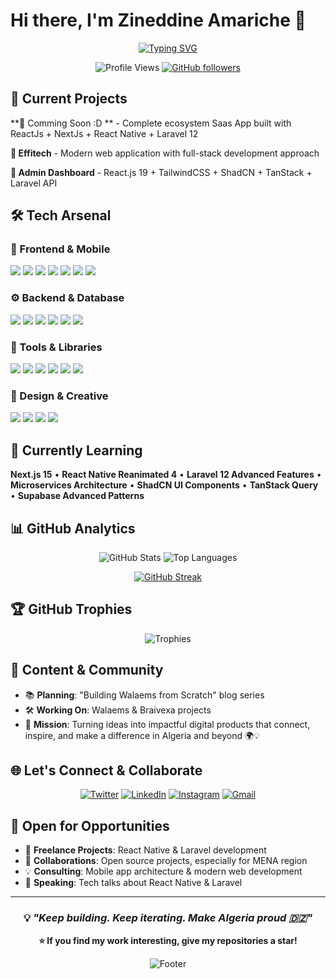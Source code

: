 # Hi there, I'm Zineddine Amariche 👋

<div align="center">
  
[![Typing SVG](https://readme-typing-svg.herokuapp.com?font=Fira+Code&size=24&duration=3000&pause=1000&color=6366F1&center=true&vCenter=true&width=800&lines=Full-Stack+Developer+%7C+Mobile+%26+Web+Craftsman;React+%7C+React+Native+%7C+Laravel+Expert;Building+Modern+Apps+from+Algeria+🇩🇿;Turning+Ideas+into+Digital+Reality)](https://git.io/typing-svg)

![Profile Views](https://komarev.com/ghpvc/?username=zineddine-amariche&label=Profile%20views&color=6366F1&style=flat-square)
[![GitHub followers](https://img.shields.io/github/followers/zineddine-amariche?label=Followers&style=flat-square&color=6366F1)](https://github.com/zineddine-amariche)

</div>

## 🚀 Current Projects

**📱 Comming Soon :D ** - Complete ecosystem Saas App built with ReactJs + NextJs + React Native + Laravel 12 

**💼 Effitech** - Modern web application with full-stack development approach

**🔧 Admin Dashboard** - React.js 19 + TailwindCSS + ShadCN + TanStack + Laravel API

## 🛠️ Tech Arsenal

### 🎨 Frontend & Mobile
<p>
<img src="https://img.shields.io/badge/React_19-20232A?style=for-the-badge&logo=react&logoColor=61DAFB" />
<img src="https://img.shields.io/badge/React_Native_0.80-20232A?style=for-the-badge&logo=react&logoColor=61DAFB" />
<img src="https://img.shields.io/badge/Vue.js-4FC08D?style=for-the-badge&logo=vue.js&logoColor=white" />
<img src="https://img.shields.io/badge/Next.js-000000?style=for-the-badge&logo=next.js&logoColor=white" />
<img src="https://img.shields.io/badge/Expo-000020?style=for-the-badge&logo=expo&logoColor=white" />
<img src="https://img.shields.io/badge/TypeScript-3178C6?style=for-the-badge&logo=typescript&logoColor=white" />
<img src="https://img.shields.io/badge/TailwindCSS-06B6D4?style=for-the-badge&logo=tailwindcss&logoColor=white" />
</p>

### ⚙️ Backend & Database
<p>
<img src="https://img.shields.io/badge/Laravel_12-FF2D20?style=for-the-badge&logo=laravel&logoColor=white" />
<img src="https://img.shields.io/badge/Node.js-339933?style=for-the-badge&logo=node.js&logoColor=white" />
<img src="https://img.shields.io/badge/Supabase-3ECF8E?style=for-the-badge&logo=supabase&logoColor=white" />
<img src="https://img.shields.io/badge/MongoDB-47A248?style=for-the-badge&logo=mongodb&logoColor=white" />
<img src="https://img.shields.io/badge/MySQL-4479A1?style=for-the-badge&logo=mysql&logoColor=white" />
<img src="https://img.shields.io/badge/Firebase-FFCA28?style=for-the-badge&logo=firebase&logoColor=black" />
</p>

### 🚀 Tools & Libraries
<p>
<img src="https://img.shields.io/badge/ShadCN-000000?style=for-the-badge&logo=shadcnui&logoColor=white" />
<img src="https://img.shields.io/badge/TanStack_Query-FF4154?style=for-the-badge&logo=reactquery&logoColor=white" />
<img src="https://img.shields.io/badge/Zod-3E67B1?style=for-the-badge&logo=zod&logoColor=white" />
<img src="https://img.shields.io/badge/Reanimated_3-001E3C?style=for-the-badge&logo=react&logoColor=61DAFB" />
<img src="https://img.shields.io/badge/Docker-2496ED?style=for-the-badge&logo=docker&logoColor=white" />
<img src="https://img.shields.io/badge/Git-F05032?style=for-the-badge&logo=git&logoColor=white" />
</p>

### 🎨 Design & Creative
<p>
<img src="https://img.shields.io/badge/Figma-F24E1E?style=for-the-badge&logo=figma&logoColor=white" />
<img src="https://img.shields.io/badge/Adobe_XD-FF61F6?style=for-the-badge&logo=adobexd&logoColor=white" />
<img src="https://img.shields.io/badge/Photoshop-31A8FF?style=for-the-badge&logo=adobephotoshop&logoColor=white" />
<img src="https://img.shields.io/badge/Illustrator-FF9A00?style=for-the-badge&logo=adobeillustrator&logoColor=white" />
</p>

## 🌱 Currently Learning

**Next.js 15** • **React Native Reanimated 4** • **Laravel 12 Advanced Features** • **Microservices Architecture** • **ShadCN UI Components** • **TanStack Query** • **Supabase Advanced Patterns**

## 📊 GitHub Analytics

<div align="center">

![GitHub Stats](https://github-readme-stats.vercel.app/api?username=zineddine-amariche&show_icons=true&theme=tokyonight&hide_border=true&include_all_commits=true&count_private=true) ![Top Languages](https://github-readme-stats.vercel.app/api/top-langs/?username=zineddine-amariche&layout=compact&theme=tokyonight&hide_border=true&langs_count=6)

[![GitHub Streak](https://streak-stats.demolab.com?user=zineddine-amariche&theme=tokyonight&hide_border=true)](https://git.io/streak-stats)

</div>

## 🏆 GitHub Trophies

<div align="center">

![Trophies](https://github-profile-trophy.vercel.app/?username=zineddine-amariche&theme=tokyonight&no-frame=true&no-bg=true&column=6&margin-w=15&margin-h=15)

</div>

## 📢 Content & Community

- 📚 **Planning**: "Building Walaems from Scratch" blog series
- 🛠 **Working On**: Walaems & Braivexa projects
- 🎯 **Mission**: Turning ideas into impactful digital products that connect, inspire, and make a difference in Algeria and beyond 🌍💡

## 🌐 Let's Connect & Collaborate

<div align="center">

[![Twitter](https://img.shields.io/badge/Twitter-1DA1F2?style=for-the-badge&logo=twitter&logoColor=white)](https://x.com/zinedineamarich)
[![LinkedIn](https://img.shields.io/badge/LinkedIn-0077B5?style=for-the-badge&logo=linkedin&logoColor=white)](https://www.linkedin.com/in/zineddineamariche/)
[![Instagram](https://img.shields.io/badge/Instagram-E4405F?style=for-the-badge&logo=instagram&logoColor=white)](https://www.instagram.com/azinedine_/)
[![Gmail](https://img.shields.io/badge/Gmail-D14836?style=for-the-badge&logo=gmail&logoColor=white)](mailto:amarichezineddine@gmail.com)

</div>

## 💼 Open for Opportunities

- 🚀 **Freelance Projects**: React Native & Laravel development
- 🤝 **Collaborations**: Open source projects, especially for MENA region
- 💡 **Consulting**: Mobile app architecture & modern web development
- 📢 **Speaking**: Tech talks about React Native & Laravel

---

<div align="center">

### 💡 *"Keep building. Keep iterating. Make Algeria proud 🇩🇿"*

**⭐ If you find my work interesting, give my repositories a star!**

![Footer](https://capsule-render.vercel.app/api?type=waving&color=6366f1&height=100&section=footer&animation=fadeIn)

</div>
